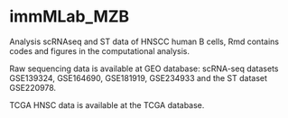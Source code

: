 # immMLab_MZB
Analysis scRNAseq and ST data of HNSCC human B cells, Rmd contains codes and figures in the computational analysis.

Raw sequencing data is available at GEO database: scRNA-seq datasets GSE139324, GSE164690, GSE181919, GSE234933 and the ST dataset GSE220978.

TCGA HNSC data is available at the TCGA database.


